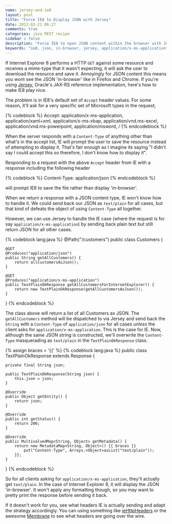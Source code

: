 ```yaml
---
name: jersey-and-ie8
layout: post
title: "Force IE8 to Display JSON with Jersey"
date: 2012-02-21 06:27
comments: true
categories: java REST recipe
sidebar : false
description: "Force IE8 to open JSON content within the browser with Jersey rather than prompt you to download and save as a file."
keywords: "ie8, json, in-browser, jersey, application/x-ms-application"
---
```


If Internet Explorer 8 performs a HTTP `GET` against some resource and receives a mime-type that it wasn't expecting, it will ask the user to download the resource and save it. Annoyingly for JSON content this means you wont see the JSON 'in-browser' like in Firefox and Chrome. If you're using [Jersey](http://jersey.java.net/), Oracle's JAX-RS reference implementation, here's how to make IE8 play nice.

<!-- more -->

The problem is in IE8's default set of `Accept` header values. For some reason, it'll ask for a very specific set of Microsoft types in the request;

{% codeblock %}
Accept: application/x-ms-application, application/xaml+xml, application/x-ms-xbap, application/vnd.ms-excel, application/vnd.ms-powerpoint, application/msword, */*
{% endcodeblock %}

When the server responds with a `Content-Type` of anything other than what's in the accept list,
IE will prompt the user to save the resource instead of attempting to display it. That's fair enough as I imagine its
saying "I didn't say I could accept this so therefore, I don't know how to display it".

Responding to a request with the above `Accept` header from IE with a response including the following header

{% codeblock %}
Content-Type: application/json
{% endcodeblock %}

will prompt IE8 to save the file rather than display 'in-browser'.

When we return a response with a JSON content type, IE won't know how to handle it. We could send back our JSON as `text/plain` for all cases, but that kind of defeats the object of using `Content-Type` all together.

However, we can use Jersey to handle the IE case (where the request is for say `application/x-ms-application`)
by sending back plain text but still return JSON for all other cases.

{% codeblock lang:java %}
@Path("/customers")
public class Customers {

    @GET
    @Produces("application/json")
    public String getAllCustomers() {
        return allCustomersAsJson();
    }
 
    @GET
    @Produces("application/x-ms-application")
    public TextPlainOkResponse getAllCustomersForInternetExplorer() {
        return new TextPlainOkResponse(getAllCustomersAsJson());
    }
}
{% endcodeblock %}

The class above will return a list of all Customers as JSON. The `getAllCustomers` method will be dispatched to via
Jersey and send back the `String` with a `Content-Type` of `application/json` for all cases _unless_
the client asks for `application/x-ms-application`. This is the case for IE. Now, although the same JSON string is
constructed, we'll overwrite the `Content-Type` masquerading as `text/plain` in the `TextPlainOkResponse` class.

{% assign braces = '{{' %}
{% codeblock lang:java %}
public class TextPlainOkResponse extends Response {
 
    private final String json;
 
    public TextPlainOkResponse(String json) {
        this.json = json;
    }
 
    @Override
    public Object getEntity() {
        return json;
    }
 
    @Override
    public int getStatus() {
        return 200;
    }
 
    @Override
    public MultivaluedMap<String, Object> getMetadata() {
        return new MetadataMap<String, Object>() {{ braces }}
            put("Content-Type", Arrays.<Object>asList("text/plain"));
        }};
    }
}
{% endcodeblock %}

So for all clients asking for `application/x-ms-application`, they'll actually get `text/plain`. In the case of
Internet Explorer 8, it will display the JSON 'in-browser'. It won't apply any formatting though, so you may want to
pretty print the response before sending it back.

If it doesn't work for you, see what headers IE is actually sending and adapt the strategy accordingly. You can using
something like [ieHttpHeaders](http://www.blunck.info/iehttpheaders.html) or the awesome [Membrane](http://www.membrane-soa.org/soap-monitor/) to see what headers are going over the wire.
